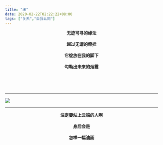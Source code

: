 ```yaml
---
title: "缘"
date: 2020-02-22T02:22:22+08:00
tags: ["关系","自我认同"]
---
```




<center><strong>
无迹可寻的缘法 <br><br>
越过无谓的牵挂 <br><br>
它绽放在我的脚下 <br><br>
勾勒出未来的烟霞 <br><br>
</strong></center>

<br><br>

---

![](https://cdn.jsdelivr.net/gh/AlexLiu2022/resources/img/sunset-sense.png)

---

<center><strong>
注定要站上云端的人啊 <br><br>
身后会是 <br><br>
怎样一幅油画
</strong></center>


